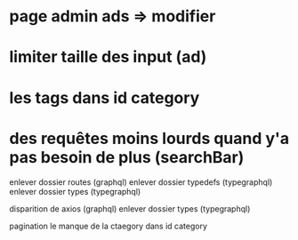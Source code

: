 # page admin ads => modifier

# limiter taille des input (ad)

# les tags dans id category

# des requêtes moins lourds quand y'a pas besoin de plus (searchBar)

<!-- BACK -->

enlever dossier routes (graphql)
enlever dossier typedefs (typegraphql)
enlever dossier types (typegraphql)

<!-- FRONT -->

disparition de axios (graphql)
enlever dossier types (typegraphql)

pagination
le manque de la ctaegory dans id category

<!-- ALL -->
